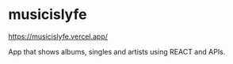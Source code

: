 # musicislyfe

https://musicislyfe.vercel.app/

App that shows albums, singles and artists using REACT and APIs.
